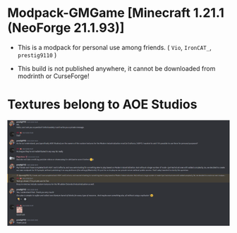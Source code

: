 # Modpack-GMGame [Minecraft 1.21.1 (NeoForge 21.1.93)]
- This is a modpack for personal use among friends. ( `Vio`, `IronCAT_`, `prestig9110` )

- This build is not published anywhere, it cannot be downloaded from modrinth or CurseForge!

# Textures belong to AOE Studios
![Discord_channel_screenshot.png](Discord_channel_screenshot.png)